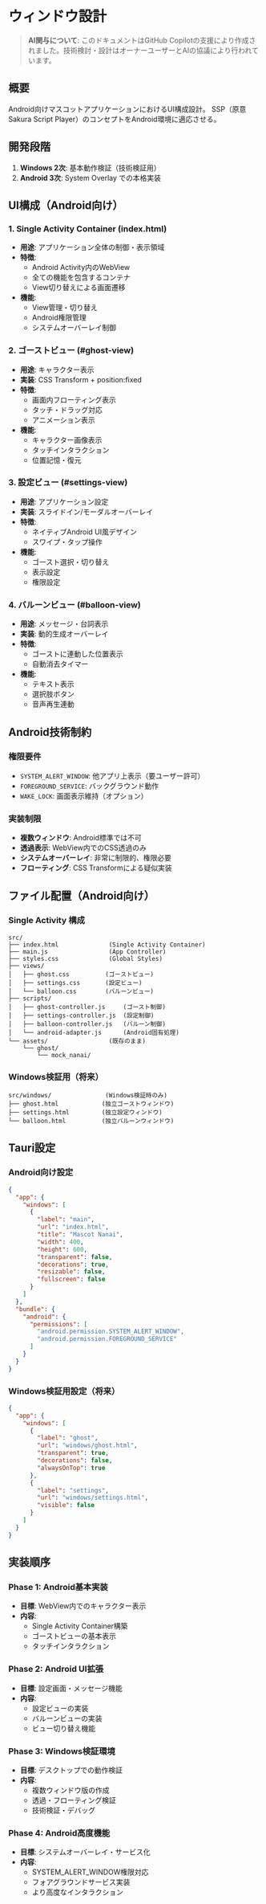 # ウィンドウ設計

> **AI関与について**: このドキュメントはGitHub
> Copilotの支援により作成されました。技術検討・設計はオーナーユーザーとAIの協議により行われています。

## 概要

Android向けマスコットアプリケーションにおけるUI構成設計。 SSP（原意 Sakura
Script Player）のコンセプトをAndroid環境に適応させる。

## 開発段階

1. **Windows 2次**: 基本動作検証（技術検証用）
2. **Android 3次**: System Overlay での本格実装

## UI構成（Android向け）

### 1. Single Activity Container (index.html)

- **用途**: アプリケーション全体の制御・表示領域
- **特徴**:
  - Android Activity内のWebView
  - 全ての機能を包含するコンテナ
  - View切り替えによる画面遷移
- **機能**:
  - View管理・切り替え
  - Android権限管理
  - システムオーバーレイ制御

### 2. ゴーストビュー (#ghost-view)

- **用途**: キャラクター表示
- **実装**: CSS Transform + position:fixed
- **特徴**:
  - 画面内フローティング表示
  - タッチ・ドラッグ対応
  - アニメーション表示
- **機能**:
  - キャラクター画像表示
  - タッチインタラクション
  - 位置記憶・復元

### 3. 設定ビュー (#settings-view)

- **用途**: アプリケーション設定
- **実装**: スライドイン/モーダルオーバーレイ
- **特徴**:
  - ネイティブAndroid UI風デザイン
  - スワイプ・タップ操作
- **機能**:
  - ゴースト選択・切り替え
  - 表示設定
  - 権限設定

### 4. バルーンビュー (#balloon-view)

- **用途**: メッセージ・台詞表示
- **実装**: 動的生成オーバーレイ
- **特徴**:
  - ゴーストに連動した位置表示
  - 自動消去タイマー
- **機能**:
  - テキスト表示
  - 選択肢ボタン
  - 音声再生連動

## Android技術制約

### 権限要件

- `SYSTEM_ALERT_WINDOW`: 他アプリ上表示（要ユーザー許可）
- `FOREGROUND_SERVICE`: バックグラウンド動作
- `WAKE_LOCK`: 画面表示維持（オプション）

### 実装制限

- **複数ウィンドウ**: Android標準では不可
- **透過表示**: WebView内でのCSS透過のみ
- **システムオーバーレイ**: 非常に制限的、権限必要
- **フローティング**: CSS Transformによる疑似実装

## ファイル配置（Android向け）

### Single Activity 構成

```
src/
├── index.html              (Single Activity Container)
├── main.js                 (App Controller)
├── styles.css              (Global Styles)
├── views/
│   ├── ghost.css          (ゴーストビュー)
│   ├── settings.css       (設定ビュー)
│   └── balloon.css        (バルーンビュー)
├── scripts/
│   ├── ghost-controller.js     (ゴースト制御)
│   ├── settings-controller.js  (設定制御)
│   ├── balloon-controller.js   (バルーン制御)
│   └── android-adapter.js      (Android固有処理)
└── assets/                 (既存のまま)
    └── ghost/
        └── mock_nanai/
```

### Windows検証用（将来）

```
src/windows/               (Windows検証時のみ)
├── ghost.html            (独立ゴーストウィンドウ)
├── settings.html         (独立設定ウィンドウ)  
└── balloon.html          (独立バルーンウィンドウ)
```

## Tauri設定

### Android向け設定

```json
{
  "app": {
    "windows": [
      {
        "label": "main",
        "url": "index.html",
        "title": "Mascot Nanai",
        "width": 400,
        "height": 600,
        "transparent": false,
        "decorations": true,
        "resizable": false,
        "fullscreen": false
      }
    ]
  },
  "bundle": {
    "android": {
      "permissions": [
        "android.permission.SYSTEM_ALERT_WINDOW",
        "android.permission.FOREGROUND_SERVICE"
      ]
    }
  }
}
```

### Windows検証用設定（将来）

```json
{
  "app": {
    "windows": [
      {
        "label": "ghost",
        "url": "windows/ghost.html",
        "transparent": true,
        "decorations": false,
        "alwaysOnTop": true
      },
      {
        "label": "settings",
        "url": "windows/settings.html",
        "visible": false
      }
    ]
  }
}
```

## 実装順序

### Phase 1: Android基本実装

- **目標**: WebView内でのキャラクター表示
- **内容**:
  - Single Activity Container構築
  - ゴーストビューの基本表示
  - タッチインタラクション

### Phase 2: Android UI拡張

- **目標**: 設定画面・メッセージ機能
- **内容**:
  - 設定ビューの実装
  - バルーンビューの実装
  - ビュー切り替え機能

### Phase 3: Windows検証環境

- **目標**: デスクトップでの動作検証
- **内容**:
  - 複数ウィンドウ版の作成
  - 透過・フローティング検証
  - 技術検証・デバッグ

### Phase 4: Android高度機能

- **目標**: システムオーバーレイ・サービス化
- **内容**:
  - SYSTEM_ALERT_WINDOW権限対応
  - フォアグラウンドサービス実装
  - より高度なインタラクション
